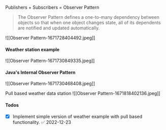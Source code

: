 Publishers + Subscribers = Observer Pattern

> The Observer Pattern defines a one-to-many dependency between objects so that when one object changes state, all of its dependents are notified and updated automatically.

![[Observer Pattern-1671728404492.jpeg]]

#### Weather station example
![[Observer Pattern-1671730849335.jpeg]]

#### Java's Internal Observer Pattern
![[Observer Pattern-1671730468408.jpeg]]

Pull based weather data station
![[Observer Pattern-1671818402136.jpeg]]

#### Todos
- [x] Implement simple version of weather example with pull based functionality. ✅ 2022-12-23
